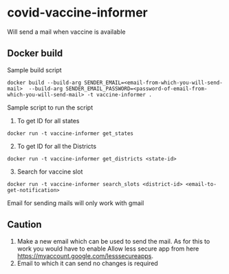# covid-vaccine-informer
Will send a mail when vaccine is available

## Docker build
Sample build script

``` docker build --build-arg SENDER_EMAIL=<email-from-which-you-will-send-mail>  --build-arg SENDER_EMAIL_PASSWORD=<password-of-email-from-which-you-will-send-mail> -t vaccine-informer . ```

Sample script to run the script 
1) To get ID for all states

```docker run -t vaccine-informer get_states```

2) To get ID for all the Districts

```docker run -t vaccine-informer get_districts <state-id>```

3) Search for vaccine slot

```docker run -t vaccine-informer search_slots <district-id> <email-to-get-notification>```


Email for sending mails will only work with gmail

## Caution 
1) Make a new email which can be used to send the mail. As for this to work you would have to enable Allow less secure app from here https://myaccount.google.com/lesssecureapps.
2) Email to which it can send no changes is required
